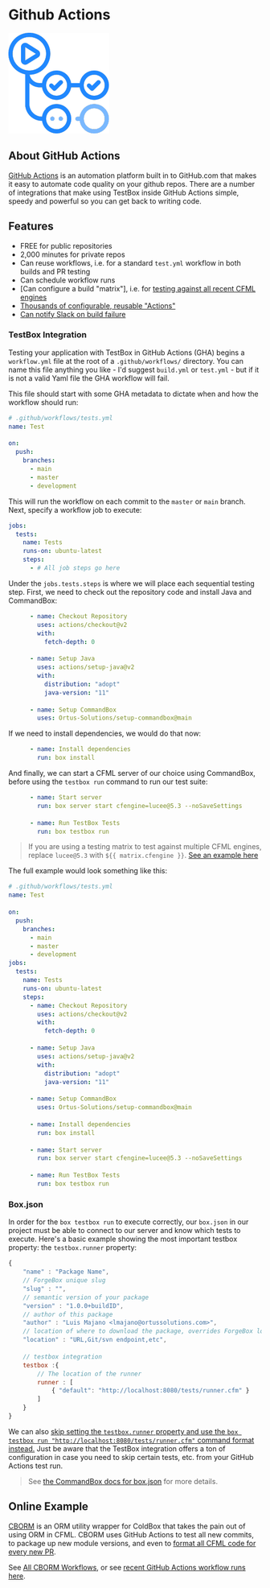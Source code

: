 # Github Actions

![GitHub Actions logo](../../.gitbook/assets/github-actions-logo.png)

## About GitHub Actions

[GitHub Actions](https://github.com/features/actions) is an automation platform built in to GitHub.com that makes it easy to automate code quality on your github repos. There are a number of integrations that make using TestBox inside GitHub Actions simple, speedy and powerful so you can get back to writing code.

## Features

* FREE for public repositories
* 2,000 minutes for private repos
* Can reuse workflows, i.e. for a standard `test.yml` workflow in both builds and PR testing
* Can schedule workflow runs
* \[Can configure a build "matrix"], i.e. for [testing against all recent CFML engines](https://github.com/coldbox-modules/cborm/blob/development/.github/workflows/tests.yml#L20-L25)
* [Thousands of configurable, reusable "Actions"](https://github.com/marketplace?category=\&query=\&type=actions\&verification=)
* [Can notify Slack on build failure](https://github.com/marketplace/actions/slack-notify)

### TestBox Integration

Testing your application with TestBox in GitHub Actions (GHA) begins a `workflow.yml` file at the root of a `.github/workflows/` directory. You can name this file anything you like - I'd suggest `build.yml` or `test.yml` - but if it is not a valid Yaml file the GHA workflow will fail.

This file should start with some GHA metadata to dictate when and how the workflow should run:

```yml
# .github/workflows/tests.yml
name: Test

on:
  push:
    branches:
      - main
      - master
      - development
```

This will run the workflow on each commit to the `master` or `main` branch. Next, specify a workflow job to execute:

```yml
jobs:
  tests:
    name: Tests
    runs-on: ubuntu-latest
    steps:
      - # All job steps go here
```

Under the `jobs.tests.steps` is where we will place each sequential testing step. First, we need to check out the repository code and install Java and CommandBox:

```yml
      - name: Checkout Repository
        uses: actions/checkout@v2
        with:
          fetch-depth: 0

      - name: Setup Java
        uses: actions/setup-java@v2
        with:
          distribution: "adopt"
          java-version: "11"

      - name: Setup CommandBox
        uses: Ortus-Solutions/setup-commandbox@main
```

If we need to install dependencies, we would do that now:

```yml
      - name: Install dependencies
        run: box install
```

And finally, we can start a CFML server of our choice using CommandBox, before using the `testbox run` command to run our test suite:

```yml
      - name: Start server
        run: box server start cfengine=lucee@5.3 --noSaveSettings

      - name: Run TestBox Tests
        run: box testbox run
```

> If you are using a testing matrix to test against multiple CFML engines, replace `lucee@5.3` with `${{ matrix.cfengine }}`. [See an example here](https://github.com/coldbox-modules/hyper/blob/main/.github/workflows/release.yml#L37)

The full example would look something like this:

```yml
# .github/workflows/tests.yml
name: Test

on:
  push:
    branches:
      - main
      - master
      - development
jobs:
  tests:
    name: Tests
    runs-on: ubuntu-latest
    steps:
      - name: Checkout Repository
        uses: actions/checkout@v2
        with:
          fetch-depth: 0

      - name: Setup Java
        uses: actions/setup-java@v2
        with:
          distribution: "adopt"
          java-version: "11"

      - name: Setup CommandBox
        uses: Ortus-Solutions/setup-commandbox@main

      - name: Install dependencies
        run: box install

      - name: Start server
        run: box server start cfengine=lucee@5.3 --noSaveSettings

      - name: Run TestBox Tests
        run: box testbox run
```

### Box.json

In order for the `box testbox run` to execute correctly, our `box.json` in our project must be able to connect to our server and know which tests to execute. Here's a basic example showing the most important testbox property: the `testbox.runner` property:

```javascript
{
    "name" : "Package Name",
    // ForgeBox unique slug
    "slug" : "",
    // semantic version of your package
    "version" : "1.0.0+buildID",
    // author of this package
    "author" : "Luis Majano <lmajano@ortussolutions.com>",
    // location of where to download the package, overrides ForgeBox location
    "location" : "URL,Git/svn endpoint,etc",

    // testbox integration
    testbox :{
        // The location of the runner
        runner : [
            { "default": "http://localhost:8080/tests/runner.cfm" }
        ]
    }
}
```

We can also [skip setting the `testbox.runner` property and use the `box testbox run "http://localhost:8080/tests/runner.cfm"` command format instead.](https://commandbox.ortusbooks.com/testbox-integration/test-runner#run-unit-test-suite-from-the-command-line) Just be aware that the TestBox integration offers a ton of configuration in case you need to skip certain tests, etc. from your GitHub Actions test run.

> See [the CommandBox docs for box.json](https://commandbox.ortusbooks.com/package-management/box.json/testbox#testbox.runner) for more details.

## Online Example

[CBORM](https://github.com/coldbox-modules/cborm) is an ORM utility wrapper for ColdBox that takes the pain out of using ORM in CFML. CBORM uses GitHub Actions to test all new commits, to package up new module versions, and even to [format all CFML code for every new PR](https://github.com/coldbox-modules/cborm/blob/development/.github/workflows/pr.yml#L29).

See [All CBORM Workflows](https://github.com/coldbox-modules/cborm/tree/development/.github/workflows), or see [recent GitHub Actions workflow runs here](https://github.com/coldbox-modules/cborm/actions).
